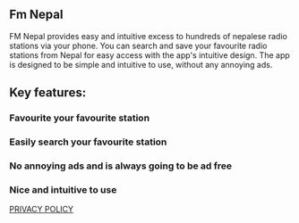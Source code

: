 ## Fm Nepal

FM Nepal provides easy and intuitive excess to hundreds of nepalese radio stations via your phone. You can search and save your favourite radio stations from Nepal for easy access with the app's intuitive design. The app is designed to be simple and intuitive to use, without any annoying ads.

## Key features:

### Favourite your favourite station

### Easily search your favourite station

### No annoying ads and is always going to be ad free

### Nice and intuitive to use

[PRIVACY POLICY](https://www.freeprivacypolicy.com/privacy/view/217fe79abc6c225488240820e17dccda)

